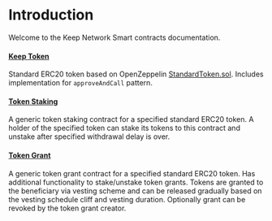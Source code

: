 # Introduction

Welcome to the Keep Network Smart contracts documentation.

#### [Keep Token](/docs/KeepToken/)
Standard ERC20 token based on OpenZeppelin [StandardToken.sol](https://github.com/OpenZeppelin/zeppelin-solidity/blob/master/contracts/token/ERC20/StandardToken.sol). Includes implementation for `approveAndCall` pattern.

#### [Token Staking](/docs/TokenStaking/)
A generic token staking contract for a specified standard ERC20 token. A holder of the specified token can stake its tokens to this contract and unstake after specified withdrawal delay is over.

#### [Token Grant](/docs/TokenGrant/)
A generic token grant contract for a specified standard ERC20 token. Has additional functionality to stake/unstake token grants. Tokens are granted to the beneficiary via vesting scheme and can be released gradually based on the vesting schedule cliff and vesting duration. Optionally grant can be revoked by the token grant creator.
